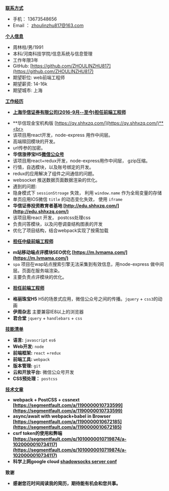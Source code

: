 <u>**联系方式**</u>

* 手机： 13673548656
* Email ： zhoulinzhu817@163.com

<u>**个人信息**</u>
* 周林柱/男/1991
* 本科/河南科技学院/信息系统与信息管理
* 工作年限3年
* GitHub: [https://github.com/ZHOULINZHU817](https://github.com/ZHOULINZHU817)
* 期望职位: web前端工程师
* 期望薪资: 14-16k 
* 期望城市: 上海

<u>**工作经历**</u>

* <u>**上海华信证券有限公司(2016-9月--至今)担任前端工程师**</u>
+ **华信现金宝机构版 [https://qy.shhxzq.com/](https://qy.shhxzq.com/)**<br>
+ 该项目用react开发，node-express 用作中间层。
+ 高端赎回模块的开发。
+ url传参的加密。
+ **华信涨停宝H5[微信公众号](https://wechath5.shhxzq.com/woptional?account=100100000000&openid=oIQFhwNyCToZD3Dxz3yWiZwtm34s&time=1503813639890&snsAccount=SNS20170323030456851598847967)**
+ 该项目用react+redux开发，node-express用作中间层， gzip压缩。
+ 行情，自选模块，以及账号绑定的开发。
+ redux的应用解决了组件之间通信的问题。
+ websocket 推送数据页面数据渲染的优化。
+ 遇到的问题:
+ 隐身模式下 ``sessionStroage`` 失效， 利用  ``window.name`` 作为全局变量的存储
+ 单页应用IOS微信 ``title`` 的动态变化失效， 使用 ``iframe``
+ **华信证券投资教育者基地 [http://edu.shhxzq.com/](http://edu.shhxzq.com/)** 
+ 该项目用react 开发， postcss处理css
+ 负责问答模块，以及问卷调查结构图表的开发
+ 优化了项目结构，结合webpack实现了按需加载
* <u>**担任中级前端工程师**</u>   

+ **m站移动端点评模块SEO优化 [https://m.lvmama.com/](https://m.lvmama.com/)**
+ ``spa`` 项目在wap站点搜索引擎无法采集到有效信息，用node-express 做中间层。页面在服务端渲染。
+ 主要负责点评模块的优化。

* <u>**担任前端工程师**</u>

+ **格丽珠宝H5** H5的场景式应用，微信公众号之间的传播。``jquery`` + ``css3``的动画
+ **伊周杂志**  主要兼容IE8以上的浏览器
+ **君合堂**    ``jquery`` +  ``handlebars`` + ``css``

<u>**技能清单**</u>
* **语言:** ``javascript`` ``es6``
* **Web开发:** ``node``  
* **前端框架:** ``react`` +``redux``
* **前端工具:** ``webpack``
* **版本管理:**  ``git``
* **云和开放平台:** 微信公众号开发
* **CSS预处理：** ``postcss``

<u>**技术文章**</u>

* **webpack + PostCSS + cssnext [https://segmentfault.com/a/1190000010733599](https://segmentfault.com/a/1190000010733599)**     
* **async/await with webpack+babel in Browser [https://segmentfault.com/a/1190000010672185](https://segmentfault.com/a/1190000010672185)**
* **csrf token的使用和弊端 [https://segmentfault.com/q/1010000010719874/a-1020000010734117](https://segmentfault.com/q/1010000010719874/a-1020000010734117)**
* **科学上网google cloud [shadowsocks server conf](https://segmentfault.com/a/1190000010614579)**

**致谢**
* **感谢您花时间阅读我的简历，期待能有机会和您共事。**    





